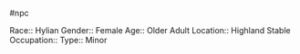 #npc 

Race:: Hylian
Gender:: Female
Age:: Older Adult
Location:: Highland Stable
Occupation:: 
Type:: Minor

